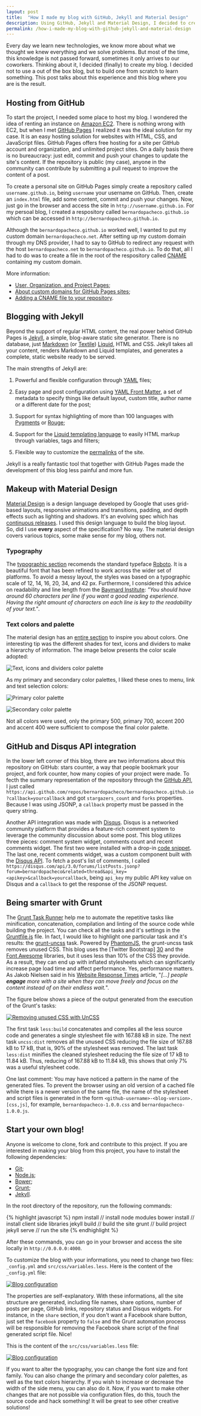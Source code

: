 ```yaml
---
layout: post
title:  "How I made my blog with GitHub, Jekyll and Material Design"
description: Using GitHub, Jekyll and Material Design, I decided to create my own blog from scratch to learn something. This blog is the result.
permalink: /how-i-made-my-blog-with-github-jekyll-and-material-design
---
```

Every day we learn new technologies, we know more about what we thought we knew 
everything and we solve problems. But most of the time, this knowledge is not 
passed forward, sometimes it only arrives to our coworkers. Thinking about it, 
I decided (finally) to create my blog. I decided not to use a out of the box blog, but to 
build one from scratch to learn something. This post talks about this experience 
and this blog where you are is the result.

## Hosting from GitHub

To start the project, I needed some place to host my blog. I wondered the idea of renting an instance on [Amazon EC2][1]. There is nothing wrong with EC2, but when I met [GitHub Pages][2] I realized it was the ideal solution for my case. It is an easy hosting solution for websites with HTML, CSS, and JavaScript files. GitHub Pages offers free hosting for a site per GitHub account and organization, and unlimited project sites. On a daily basis there is no bureaucracy: just edit, commit and push your changes to update the site's content. If the repository is public (my case), anyone in the community can contribute by submitting a pull request to improve the content of a post.

To create a personal site on GitHub Pages simply create a repository called `username.github.io`, being `username` your username on GitHub. Then, create an `index.html` file, add some content, commit and push your changes. Now, just go in the browser and access the site in `http://username.github.io`. For my persoal blog, I created a respository called `bernardopacheco.github.io` which can be accessed in `http://bernardopacheco.github.io`.

Although the `bernardopacheco.github.io` worked well, I wanted to put my custom domain `bernardopacheco.net`. After setting up my custom domain through my DNS provider, I had to say to GitHub to redirect any request with the host `bernardopacheco.net` to `bernardopacheco.github.io`. To do that, all I had to do was to create a file in the root of the respository called [CNAME][4] containing my custom domain.

More information:

- [User, Organization, and Project Pages][3];
- [About custom domains for GitHub Pages sites][6];
- [Adding a CNAME file to your repository][5].

## Blogging with Jekyll

Beyond the support of regular HTML content, the real power behind GitHub Pages is [Jekyll][7], a simple, blog-aware static site generator. There is no database, just [Markdown][8] (or [Textile][9]) [Liquid][10], HTML and CSS. Jekyll takes all your content, renders Markdown and Liquid templates, and generates a complete, static website ready to be served.

The main strengths of Jekyll are:

1. Powerful and flexible configuration through [YAML][13] files;

2. Easy page and post configuration using [YAML Front Matter][14], a set of metadata to specify things like default layout, custom title, author name or a  different date for the post;

3. Support for syntax highlighting of more than 100 languages with [Pygments][11] or [Rouge][12];

4. Support for the [Liquid templating language][10] to easily HTML markup through variables, tags and filters;

5. Flexible way to customize the [permalinks][15] of the site.

Jekyll is a really fantastic tool that together with GitHub Pages made the development of this blog less painful and more fun.

## Makeup with Material Design

[Material Design][16] is a design language developed by Google that uses grid-based layouts, responsive animations and transitions, padding, and depth effects such as lighting and shadows. It's an evolving spec which has [continuous releases][17]. I used this design language to build the blog layout. So, did I use **every** aspect of the specification? No way. The material design covers various topics, some make sense for my blog, others not.

### Typography

The [typographic section][20] recomends the standard typeface [Roboto][18]. It is a beautiful font that has been refined to work across the wider set of platforms. To avoid a messy layout, the styles was based on a typographic scale of 12, 14, 16, 20, 34, and 42 px. Furthermore, I considered this advice on readability and line length from the [Baymard Institute][21]: *"You should have around 60 characters per line if you want a good reading experience. Having the right amount of characters on each line is key to the readability of your text."*.

### Text colors and palette

The material design has an [entire section][19] to inspire you about colors. One interesting tip was the different shades for text, icons and dividers to make a hierarchy of information. The image below presents the color scale adopted:

![Text, icons and dividers color palette](/assets/images/posts/2015-01-03-how-i-made-my-blog-with-github-jekyll-and-material-design/text-color-palette.jpg "Text, icons and dividers color palette")

As my primary and secondary color palettes, I liked these ones to menu, link
and text selection colors:

![Primary color palette](/assets/images/posts/2015-01-03-how-i-made-my-blog-with-github-jekyll-and-material-design/primary-color-palette.jpg "Primary color palette")

![Secondary color palette](/assets/images/posts/2015-01-03-how-i-made-my-blog-with-github-jekyll-and-material-design/secondary-color-palette.jpg "Secondary color palette")

Not all colors were used, only the primary 500, primary 700, accent 200 and accent 400 were sufficient to compose the final color palette.

## GitHub and Disqus API integration

In the lower left corner of this blog, there are two informations about this
repository on GitHub: stars counter, a way that people bookmark your project,
and fork counter, how many copies of your project were made. To fecth the summary
representation of the repository through the [GitHub API][22], I just called
`https://api.github.com/repos/bernardopacheco/bernardopacheco.github.io?callback=yourcallback` and got
`stargazers_count` and `forks` properties. Because I was using JSONP,
a `callback` property must be passed in the query string.

Another API integration was made with [Disqus][23]. Disqus is a networked 
community platform that provides a feature-rich comment system to leverage the
community discussion about some post. This blog utilizes three pieces: 
comment system widget, comments count and recent comments widget. The first two
were installed with a drop-in [code snippet][24]. The last one, recent comments
widget, was a custom component built with the [Disqus API][25]. To fetch a
post's list of comments, I called `https://disqus.com/api/3.0/forums/listPosts.jsonp?forum=bernardopacheco&related=thread&api_key=<apikey>&callback=yourcallback`,
being `api_key` my public API key value on Disqus and a `callback` to get the
response of the JSONP request.

## Being smarter with Grunt

The [Grunt Task Runner][27] help me to automate the repetitive tasks like minification, concatenation, compilation and linting of the source code while building the project. You can check all the tasks and it's settings in the [Gruntfile.js][26] file. In fact, I would like to highlight one particular task and it's results: the [grunt-uncss][28] task. Powered by [PhantomJS][29], the grunt-uncss task removes unused CSS. This blog uses the [Twitter Bootstrap] [30] and the [Font Awesome][31] libraries, but it uses less than 10% of the CSS they provide. As a result, they can end up with inflated stylesheets which can significantly increase page load time and affect performance. Yes, performance matters. As Jakob Nielsen said in his [Website Response Times][32] article, "*[...] people **engage** more with a site when they can move freely and focus on the content instead of on their endless wait.*".

The figure below shows a piece of the output generated from the execution of the
Grunt's tasks:

[![Removing unused CSS with UnCSS](/assets/images/posts/2015-01-03-how-i-made-my-blog-with-github-jekyll-and-material-design/uncss.jpg "Removing unused CSS with UnCSS")](/assets/images/posts/2015-01-03-how-i-made-my-blog-with-github-jekyll-and-material-design/uncss.jpg)

The first task `less:build` concatenates and compiles all the less source code 
and generates a single stylesheet file with 167.88 kB in size. The next task
`uncss:dist` removes all the unused CSS reducing the file size of 167.88 kB to
17 kB, that is, 90% of the stylesheet was removed. The last task `less:dist`
minifies the cleaned stylesheet reducing the file size of 17 kB to 11.84 kB.
Thus, reducing of 167.88 kB to 11.84 kB, this shows that only 7% was a useful
stylesheet code.

One last comment: You may have noticed a pattern in the name of the generated 
files. To prevent the browser using an old version of a cached file 
while there is a newer version of the same file, the name of the stylesheet and 
script files is generated in the form `<github-username>-<blog-version>.[css,js]`,
for example, `bernardopacheco-1.0.0.css` and `bernardopacheco-1.0.0.js`.

## Start your own blog!

Anyone is welcome to clone, fork and contribute to this project. If you are 
interested in making your blog from this project, you have to install the 
following dependencies:

- [Git][33];
- [Node.js][34];
- [Bower][35];
- [Grunt][27];
- [Jekyll][7].

In the root directory of the repository, run the following commands:

{% highlight javascript %}
npm install // install node modules
bower install // install client side libraries
jekyll build // build the site
grunt // build project
jekyll serve // run the site
{% endhighlight %}

After these commands, you can go in your browser and access the site locally in
`http://0.0.0.0:4000`.

To customize the blog with your informations, you need to change two files:
`_config.yml` and `src/css/variables.less`. Here is the content of the
`_config.yml` file:

[![Blog configuration](/assets/images/posts/2015-01-03-how-i-made-my-blog-with-github-jekyll-and-material-design/config.jpg "Blog configuration")](/assets/images/posts/2015-01-03-how-i-made-my-blog-with-github-jekyll-and-material-design/config.jpg)

The properties are self-explanatory. With these informations, all the site
structure are generated, including file names, share options, number of posts 
per page, GitHub links, repository status and Disqus widgets. For instance, 
in the `share` section, if you don't want a Facebook share button, just set 
the `facebook` property to `false` and the Grunt automation process will be 
responsible for removing the Facebook share script of the final generated script
file. Nice!

This is the content of the `src/css/variables.less` file:

[![Blog configuration](/assets/images/posts/2015-01-03-how-i-made-my-blog-with-github-jekyll-and-material-design/less-variables.jpg "Blog configuration")](/assets/images/posts/2015-01-03-how-i-made-my-blog-with-github-jekyll-and-material-design/less-variables.jpg)

If you want to alter the typography, you can change the font size and font
family. You can also change the primary and secondary color palettes, as well as
the text colors hierarchy. If you wish to increase or decrease the width of the 
side menu, you can also do it. Now, if you want to make other changes that are not
possible via configuration files, do this, touch the source code and hack
something! It will be great to see other creative solutions!

[1]: https://aws.amazon.com/ec2/
[2]: https://pages.github.com/
[3]: https://help.github.com/articles/user-organization-and-project-pages/
[4]: https://github.com/bernardopacheco/bernardopacheco.github.io/blob/master/CNAME
[5]: https://help.github.com/articles/adding-a-cname-file-to-your-repository/
[6]: https://help.github.com/articles/about-custom-domains-for-github-pages-sites/
[7]: http://jekyllrb.com/
[8]: http://daringfireball.net/projects/markdown/
[9]: http://redcloth.org/textile
[10]: https://github.com/Shopify/liquid/wiki
[11]: http://pygments.org/
[12]: https://github.com/jayferd/rouge
[13]: http://www.yaml.org/
[14]: http://jekyllrb.com/docs/frontmatter/
[15]: http://jekyllrb.com/docs/permalinks/
[16]: http://www.google.com.br/design/spec/material-design/introduction.html
[17]: http://www.google.com.br/design/spec/whats-new/whats-new.html
[18]: http://www.google.com/fonts/specimen/Roboto
[19]: http://www.google.com.br/design/spec/style/color.html#
[20]: http://www.google.com.br/design/spec/style/typography.html
[21]: http://baymard.com/blog/line-length-readability
[22]: https://developer.github.com/v3/ 
[23]: https://disqus.com
[24]: https://disqus.com/admin/universalcode/
[25]: https://disqus.com/api/docs/
[26]: https://github.com/bernardopacheco/bernardopacheco.github.io/blob/master/Gruntfile.js
[27]: http://gruntjs.com/
[28]: https://github.com/addyosmani/grunt-uncss
[29]: http://phantomjs.org/
[30]: http://getbootstrap.com/
[31]: http://fortawesome.github.io/Font-Awesome/
[32]: http://www.nngroup.com/articles/website-response-times/
[33]: http://git-scm.com/
[34]: http://nodejs.org/
[35]: http://bower.io/
